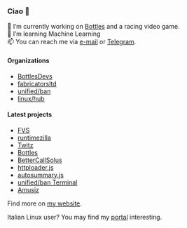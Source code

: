 ### Ciao 👋
🔭 I’m currently working on [Bottles](https://github.com/bottlesdevs/Bottles) and a racing video game.\
🌱 I’m learning Machine Learning\
📫 You can reach me via [e-mail](mailto:send@mirko.pm) or [Telegram](https://t.me/brombinmirko).

#### Organizations
- [BottlesDevs](https://github.com/bottlesdevs)
- [fabricatorsltd](https://github.com/fabricatorsltd)
- [unified/ban](https://github.com/unified-ban)
- [linux/hub](https://github.com/linuxhubit)

#### Latest projects
- [FVS](https://github.com/mirkobrombin/FVS)
- [runtimezilla](https://github.com/mirkobrombin/runtimezilla)
- [Twitz](https://github.com/mirkobrombin/Twitz)
- [Bottles](https://github.com/bottlesdevs/Bottles)
- [BetterCallSolus](https://github.com/mirkobrombin/BetterCallSolus)
- [httploader.js](https://github.com/mirkobrombin/httploader.js)
- [autosummary.js](https://github.com/mirkobrombin/autosummary.js)
- [unified/ban Terminal](https://github.com/unified-ban/Terminal)
- [Amusiz](https://github.com/mirkobrombin/Amusiz)

Find more on [my website](https://mirko.pm/projects).

Italian Linux user? You may find my [portal](https://linuxhub.it) interesting.

